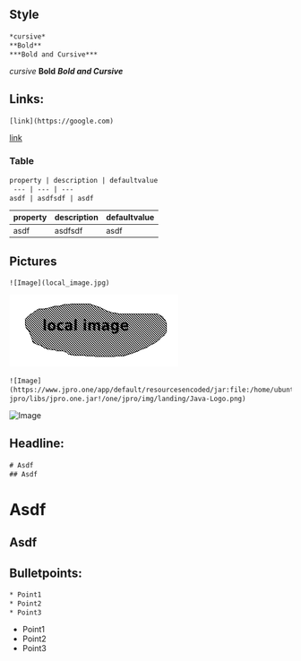 
## Style
```
*cursive*
**Bold**
***Bold and Cursive***
```
*cursive*
**Bold**
***Bold and Cursive***

## Links:
```
[link](https://google.com)
```
[link](https://google.com)

### Table
```
property | description | defaultvalue
 --- | --- | ---
asdf | asdfsdf | asdf
```
property | description | defaultvalue
 --- | --- | ---
asdf | asdfsdf | asdf

## Pictures
```
![Image](local_image.jpg)
```
![Image](local_image.jpg)

```
![Image](https://www.jpro.one/app/default/resourcesencoded/jar:file:/home/ubuntu/jpro/jpro.one-jpro/libs/jpro.one.jar!/one/jpro/img/landing/Java-Logo.png)
```

![Image](https://www.jpro.one/app/default/resourcesencoded/jar:file:/home/ubuntu/jpro/jpro.one-jpro/libs/jpro.one.jar!/one/jpro/img/landing/Java-Logo.png)

## Headline:
```
# Asdf
## Asdf
```
# Asdf
## Asdf

## Bulletpoints:
```
* Point1
* Point2
* Point3
```
* Point1
* Point2
* Point3
